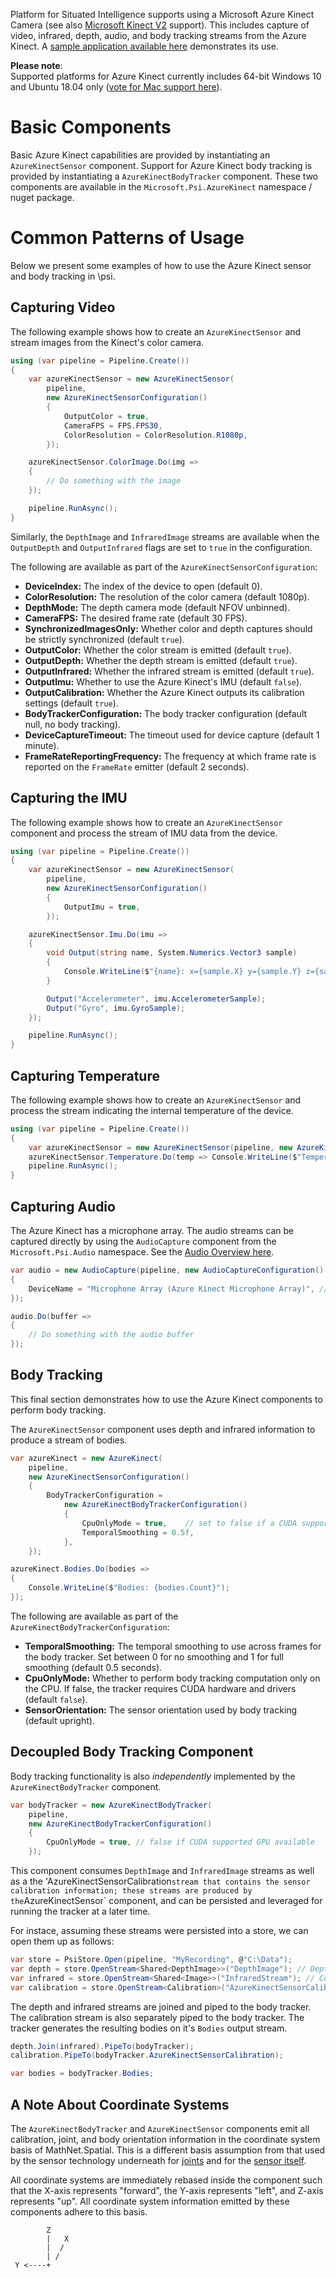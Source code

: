 Platform for Situated Intelligence supports using a Microsoft Azure Kinect Camera (see also [Microsoft Kinect V2](Kinect-Overview) support). This includes capture of video, infrared, depth, audio, and body tracking streams from the Azure Kinect. A [sample application available here](https://github.com/microsoft/psi/tree/master/Samples/AzureKinectSample) demonstrates its use.

**Please note**: <br/>Supported platforms for Azure Kinect currently includes 64-bit Windows 10 and Ubuntu 18.04 only ([vote for Mac support here](https://feedback.azure.com/forums/920053-azure-kinect-dk/suggestions/38061958-please-allow-for-macos-support-should-be-minima)).

# Basic Components

Basic Azure Kinect capabilities are provided by instantiating an `AzureKinectSensor` component. Support for Azure Kinect body tracking is provided by instantiating a `AzureKinectBodyTracker` component. These two components are available in the `Microsoft.Psi.AzureKinect` namespace / nuget package.

# Common Patterns of Usage

Below we present some examples of how to use the Azure Kinect sensor and body tracking in \\psi.

## Capturing Video

The following example shows how to create an `AzureKinectSensor` and stream images from the Kinect's color camera.

```csharp
using (var pipeline = Pipeline.Create())
{
    var azureKinectSensor = new AzureKinectSensor(
        pipeline,
        new AzureKinectSensorConfiguration()
        {
            OutputColor = true,
            CameraFPS = FPS.FPS30,
            ColorResolution = ColorResolution.R1080p,
        });

    azureKinectSensor.ColorImage.Do(img =>
    {
        // Do something with the image
    });

    pipeline.RunAsync();
}
```

Similarly, the `DepthImage` and `InfraredImage` streams are available when the `OutputDepth` and `OutputInfrared` flags are set to `true` in the configuration.

The following are available as part of the `AzureKinectSensorConfiguration`:

- **DeviceIndex:** The index of the device to open (default 0). 
- **ColorResolution:** The resolution of the color camera (default 1080p).
- **DepthMode:** The depth camera mode (default NFOV unbinned).
- **CameraFPS:** The desired frame rate (default 30 FPS).
- **SynchronizedImagesOnly:** Whether color and depth captures should be strictly synchronized (default `true`).
- **OutputColor:** Whether the color stream is emitted (default `true`).
- **OutputDepth:** Whether the depth stream is emitted (default `true`).
- **OutputInfrared:** Whether the infrared stream is emitted (default `true`).
- **OutputImu:** Whether to use the Azure Kinect's IMU (default `false`).
- **OutputCalibration:** Whether the Azure Kinect outputs its calibration settings (default `true`).
- **BodyTrackerConfiguration:** The body tracker configuration (default null, no body tracking).
- **DeviceCaptureTimeout:** The timeout used for device capture (default 1 minute).
- **FrameRateReportingFrequency:** The frequency at which frame rate is reported on the `FrameRate` emitter (default 2 seconds).

## Capturing the IMU

The following example shows how to create an `AzureKinectSensor` component and process the stream of IMU data from the device.

```csharp
using (var pipeline = Pipeline.Create())
{
    var azureKinectSensor = new AzureKinectSensor(
        pipeline,
        new AzureKinectSensorConfiguration()
        {
            OutputImu = true,
        });

    azureKinectSensor.Imu.Do(imu =>
    {
        void Output(string name, System.Numerics.Vector3 sample)
        {
            Console.WriteLine($"{name}: x={sample.X} y={sample.Y} z={sample.Z}");
        }

        Output("Accelerometer", imu.AccelerometerSample);
        Output("Gyro", imu.GyroSample);
    });

    pipeline.RunAsync();
}
```

## Capturing Temperature

The following example shows how to create an `AzureKinectSensor` and process the stream indicating the internal temperature of the device.

```csharp
using (var pipeline = Pipeline.Create())
{
    var azureKinectSensor = new AzureKinectSensor(pipeline, new AzureKinectSensorConfiguration());
    azureKinectSensor.Temperature.Do(temp => Console.WriteLine($"Temperature: {temp} °C"));
    pipeline.RunAsync();
}
```

## Capturing Audio

The Azure Kinect has a microphone array. The audio streams can be captured directly by using the `AudioCapture` component from the `Microsoft.Psi.Audio` namespace. See the [Audio Overview here](Audio-Overview).

```csharp
var audio = new AudioCapture(pipeline, new AudioCaptureConfiguration()
{
    DeviceName = "Microphone Array (Azure Kinect Microphone Array)", // your device name may differ
});

audio.Do(buffer =>
{
    // Do something with the audio buffer
});
```

## Body Tracking

This final section demonstrates how to use the Azure Kinect components to perform body tracking.

The `AzureKinectSensor` component uses depth and infrared information to produce a stream of bodies.

```csharp
var azureKinect = new AzureKinect(
    pipeline,
    new AzureKinectSensorConfiguration()
    {
        BodyTrackerConfiguration =
            new AzureKinectBodyTrackerConfiguration()
            {
                CpuOnlyMode = true,    // set to false if a CUDA supported GPU is available
                TemporalSmoothing = 0.5f,
            },
    });

azureKinect.Bodies.Do(bodies =>
{
    Console.WriteLine($"Bodies: {bodies.Count}");
});
```

The following are available as part of the `AzureKinectBodyTrackerConfiguration`:

- **TemporalSmoothing:** The temporal smoothing to use across frames for the body tracker. Set between 0 for no smoothing and 1 for full smoothing (default 0.5 seconds).
- **CpuOnlyMode:** Whether to perform body tracking computation only on the CPU. If false, the tracker requires CUDA hardware and drivers (default `false`).
- **SensorOrientation:** The sensor orientation used by body tracking (default upright).

## Decoupled Body Tracking Component

Body tracking functionality is also _independently_ implemented by the `AzureKinectBodyTracker` component.

```csharp
var bodyTracker = new AzureKinectBodyTracker(
    pipeline,
    new AzureKinectBodyTrackerConfiguration()
    {
        CpuOnlyMode = true, // false if CUDA supported GPU available
    });
```

This component consumes `DepthImage` and `InfraredImage` streams as well as a the 'AzureKinectSensorCalibration` stream that contains the sensor calibration information; these streams are produced by the `AzureKinectSensor` component, and can be persisted and leveraged for running the tracker at a later time.

For instace, assuming these streams were persisted into a store, we can open them up as follows: 

```csharp
var store = PsiStore.Open(pipeline, "MyRecording", @"C:\Data");
var depth = store.OpenStream<Shared<DepthImage>>("DepthImage"); // DepthImage
var infrared = store.OpenStream<Shared<Image>>("InfraredStream"); // ColorImage
var calibration = store.OpenStream<Calibration>("AzureKinectSensorCalibration"); // AzureKinectSensorCalibration
```

The depth and infrared streams are joined and piped to the body tracker. The calibration stream is also separately piped to the body tracker. The tracker generates the resulting bodies on it's `Bodies` output stream.

```csharp
depth.Join(infrared).PipeTo(bodyTracker);
calibration.PipeTo(bodyTracker.AzureKinectSensorCalibration);

var bodies = bodyTracker.Bodies;
```

## A Note About Coordinate Systems

The `AzureKinectBodyTracker` and `AzureKinectSensor` components emit all calibration, joint, and body orientation information in the coordinate system basis of MathNet.Spatial. This is a different basis assumption from that used by the sensor technology underneath for [joints](https://docs.microsoft.com/en-us/azure/Kinect-dk/body-joints) and for the [sensor itself](https://docs.microsoft.com/en-us/azure/Kinect-dk/coordinate-systems).

All coordinate systems are immediately rebased inside the component such that the X-axis represents "forward", the Y-axis represents "left", and Z-axis represents "up". All coordinate system information emitted by these components adhere to this basis.

        	Z
        	|   X
        	|  /
        	| /
 	 Y <----+